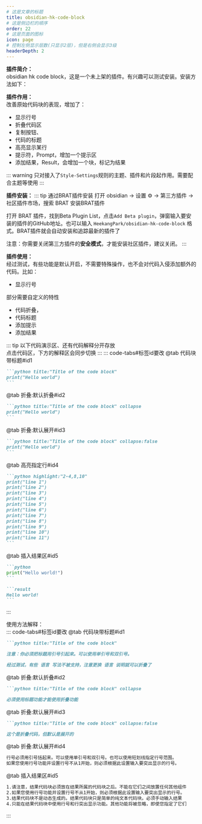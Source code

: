```yaml
---
# 这是文章的标题
title: obsidian-hk-code-block
# 这是侧边栏的顺序
order: 22
# 这是页面的图标
icon: page
# 控制左侧显示层数(只显示2层)，但是右侧会显示3级
headerDepth: 2
---
```

**插件简介：**  
obsidian hk code block，这是一个未上架的插件。有兴趣可以测试安装。安装方法如下：

**插件作用：**  
改善原始代码块的表现，增加了：
- 显示行号
- 折叠代码区
- 复制按钮、
- 代码的标题
- 高亮显示某行
- 提示符，Prompt，增加一个提示区
- 添加结果，Result，会增加一个块，标记为结果

::: warning
只对接入了`Style-Settings`规则的主题、插件和片段起作用。需要配合主题等使用
:::

**插件安装：**
::: tip 通过BRAT插件安装
打开 obsidian → 设置 ⚙️ → 第三方插件 → 社区插件市场，搜索 BRAT 安装BRAT插件  

打开 BRAT 插件，找到Beta Plugin List，点击`Add Beta plugin`，弹窗输入要安装的插件的GitHub地址。也可以输入 `HeekangPark/obsidian-hk-code-block` 格式。BRAT插件就会自动安装和追踪最新的插件了  


注意：你需要关闭第三方插件的**安全模式**，才能安装社区插件，建议关闭。
:::

**插件使用：**  
经过测试，有些功能是默认开启，不需要特殊操作，也不会对代码入侵添加额外的代码。比如：
- 显示行号

部分需要自定义的特性
- 代码折叠，
- 代码标题
- 添加提示
- 添加结果

::: tip
以下代码演示区、还有代码解释分开存放  
点击代码区，下方的解释区会同步切换
:::
::: code-tabs#标签id要改
@tab 代码块带标题#id1
````markdown
```python title:"Title of the code block"
print("Hello world")
```
````
@tab 折叠:默认折叠#id2
````markdown
```python title:"Title of the code block" collapse
print("Hello world")
```
````
@tab 折叠:默认展开#id3
````markdown
```python title:"Title of the code block" collapse:false
print("Hello world")
```
````
@tab 高亮指定行#id4
````markdown
```python highlight:"2-4,8,10"
print("line 1")
print("line 2")
print("line 3")
print("line 4")
print("line 5")
print("line 6")
print("line 7")
print("line 8")
print("line 9")
print("line 10")
print("line 11")
```
````
@tab 插入结果区#id5
````markdown
```python
print("Hello world!")
```

```result
Hello world!
```
````
:::

使用方法解释：  
::: code-tabs#标签id要改
@tab 代码块带标题#id1
````markdown
```python title:"Title of the code block"

注意：你必须把标题用引号引起来。可以使用单引号和双引号。

经过测试，有些 语言 写法不被支持，注意更换 语言 说明就可以折叠了
````
@tab 折叠:默认折叠#id2
````markdown
```python title:"Title of the code block" collapse

必须使用标题功能才能使用折叠功能
````
@tab 折叠:默认展开#id3
````markdown
```python title:"Title of the code block" collapse:false

这个是折叠代码，但默认是展开的
````
@tab 折叠:默认展开#id4
````markdown
行号必须用引号括起来。可以使用单引号和双引号。也可以使用短划线指定行号范围。
如果您使用行号功能并设置行号不从1开始，则必须根据此设置输入要突出显示的行号。

````
@tab 插入结果区#id5
````markdown
1.请注意，结果代码块必须放在结果所属的代码块之后。不能在它们之间放置任何其他组件
2.如果您使用行号功能并设置行号不从1开始，则必须根据此设置输入要突出显示的行号。
3.结果代码块不是动态生成的。结果代码块只是简单的纯文本代码块。必须手动输入结果
4.只能在结果代码块中使用行号和行突出显示功能。其他功能将被忽略，即使您指定了它们
````
:::




